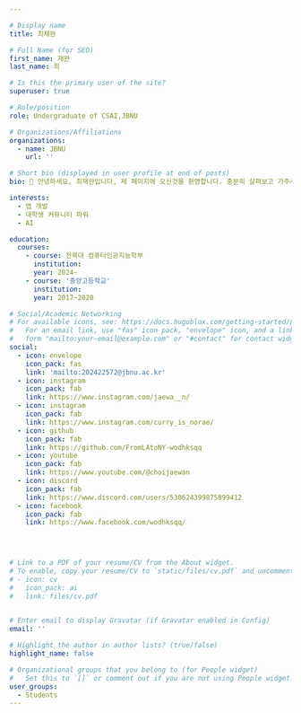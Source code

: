 ```yaml
---

# Display name
title: 최재완

# Full Name (for SEO)
first_name: 재완
last_name: 최

# Is this the primary user of the site?
superuser: true

# Role/position
role: Undergraduate of CSAI,JBNU

# Organizations/Affiliations
organizations:
  - name: JBNU
    url: ''

# Short bio (displayed in user profile at end of posts)
bio: 👋 안녕하세요, 최재완입니다, 제 페이지에 오신것을 환영합니다. 충분히 살펴보고 가주세요.

interests:
  - 앱 개발
  - 대학생 커뮤니티 파워
  - AI

education:
  courses:
    - course: 전북대 컴퓨터인공지능학부
      institution: 
      year: 2024~
    - course: '중앙고등학교'
      institution: 
      year: 2017~2020

# Social/Academic Networking
# For available icons, see: https://docs.hugoblox.com/getting-started/page-builder/#icons
#   For an email link, use "fas" icon pack, "envelope" icon, and a link in the
#   form "mailto:your-email@example.com" or "#contact" for contact widget.
social:
  - icon: envelope
    icon_pack: fas
    link: 'mailto:202422572@jbnu.ac.kr'
  - icon: instagram
    icon_pack: fab
    link: https://www.instagram.com/jaewa__n/
  - icon: instagram
    icon_pack: fab
    link: https://www.instagram.com/curry_is_norae/
  - icon: github
    icon_pack: fab
    link: https://github.com/FromLAtoNY-wodhksqq
  - icon: youtube
    icon_pack: fab
    link: https://www.youtube.com/@choijaewan
  - icon: discord
    icon_pack: fab
    link: https://www.discord.com/users/530624399875899412
  - icon: facebook
    icon_pack: fab
    link: https://www.facebook.com/wodhksqq/
  



# Link to a PDF of your resume/CV from the About widget.
# To enable, copy your resume/CV to `static/files/cv.pdf` and uncomment the lines below.
# - icon: cv
#   icon_pack: ai
#   link: files/cv.pdf

 
# Enter email to display Gravatar (if Gravatar enabled in Config)
email: ''

# Highlight the author in author lists? (true/false)
highlight_name: false

# Organizational groups that you belong to (for People widget)
#   Set this to `[]` or comment out if you are not using People widget.
user_groups:
  - Students
---
```


